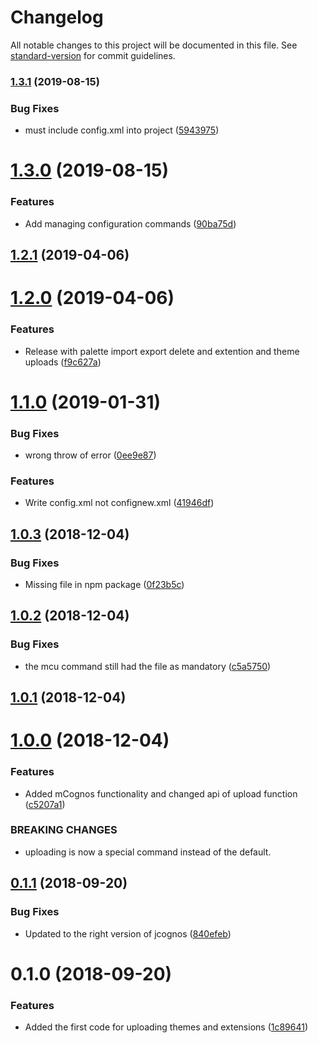 # Changelog

All notable changes to this project will be documented in this file. See [standard-version](https://github.com/conventional-changelog/standard-version) for commit guidelines.

### [1.3.1](https://github.com/CognosExt/cognos-cli/compare/v1.3.0...v1.3.1) (2019-08-15)


### Bug Fixes

* must include config.xml into project ([5943975](https://github.com/CognosExt/cognos-cli/commit/5943975))

<a name="1.3.0"></a>
# [1.3.0](https://github.com/CognosExt/cognos-cli/compare/v1.2.1...v1.3.0) (2019-08-15)


### Features

* Add managing configuration commands ([90ba75d](https://github.com/CognosExt/cognos-cli/commit/90ba75d))



<a name="1.2.1"></a>
## [1.2.1](https://github.com/CognosExt/cognos-cli/compare/v1.2.0...v1.2.1) (2019-04-06)



<a name="1.2.0"></a>
# [1.2.0](https://github.com/CognosExt/cognos-cli/compare/v1.1.0...v1.2.0) (2019-04-06)


### Features

* Release with palette import export delete and extention and theme uploads ([f9c627a](https://github.com/CognosExt/cognos-cli/commit/f9c627a))



<a name="1.1.0"></a>
# [1.1.0](https://github.com/CognosExt/cognos-cli/compare/v1.0.3...v1.1.0) (2019-01-31)


### Bug Fixes

* wrong throw of error ([0ee9e87](https://github.com/CognosExt/cognos-cli/commit/0ee9e87))


### Features

* Write config.xml not confignew.xml ([41946df](https://github.com/CognosExt/cognos-cli/commit/41946df))



<a name="1.0.3"></a>
## [1.0.3](https://github.com/CognosExt/cognos-cli/compare/v1.0.2...v1.0.3) (2018-12-04)


### Bug Fixes

* Missing file in npm package ([0f23b5c](https://github.com/CognosExt/cognos-cli/commit/0f23b5c))



<a name="1.0.2"></a>
## [1.0.2](https://github.com/CognosExt/cognos-cli/compare/v1.0.1...v1.0.2) (2018-12-04)


### Bug Fixes

* the mcu command still had the file as mandatory ([c5a5750](https://github.com/CognosExt/cognos-cli/commit/c5a5750))



<a name="1.0.1"></a>
## [1.0.1](https://github.com/CognosExt/cognos-cli/compare/v1.0.0...v1.0.1) (2018-12-04)



<a name="1.0.0"></a>
# [1.0.0](https://github.com/CognosExt/cognos-cli/compare/v0.1.1...v1.0.0) (2018-12-04)


### Features

* Added mCognos functionality and changed api of upload function ([c5207a1](https://github.com/CognosExt/cognos-cli/commit/c5207a1))


### BREAKING CHANGES

* uploading is now a special command instead of the default.



<a name="0.1.1"></a>
## [0.1.1](https://github.com/CognosExt/cognos-cli/compare/v0.1.0...v0.1.1) (2018-09-20)


### Bug Fixes

* Updated to the right version of jcognos ([840efeb](https://github.com/CognosExt/cognos-cli/commit/840efeb))



<a name="0.1.0"></a>
# 0.1.0 (2018-09-20)


### Features

* Added the first code for uploading themes and extensions ([1c89641](https://github.com/CognosExt/cognos-cli/commit/1c89641))
